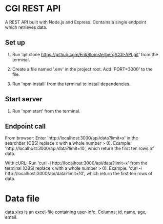 # CGI REST API

A REST API built with Node.js and Express.
Contains a single endpoint which retrieves data.

## Set up

1. Run 'git clone https://github.com/ErikBlomsterberg/CGI-API.git' from the terminal.

2. Create a file named '.env' in the project root. Add 'PORT=3000' to the file.

3. Run 'npm install' from the terminal to install dependencies.

## Start server

1. Run 'npm start' from the terminal.

## Endpoint call

From browser:
Enter 'http://localhost:3000/api/data?limit=x' in the searchbar (OBS! replace x with a whole number > 0).
Example: 'http://localhost:3000/api/data?limit=10', which return the first ten rows of data.

With cURL:
Run 'curl -i http://localhost:3000/api/data?limit=x' from the terminal (OBS! replace x with a whole number > 0).
Example: 'curl -i http://localhost:3000/api/data?limit=10', which return the first ten rows of data.

# Data file

data.xlxs is an excel-file containing user-info. Columns: id, name, age, email.
